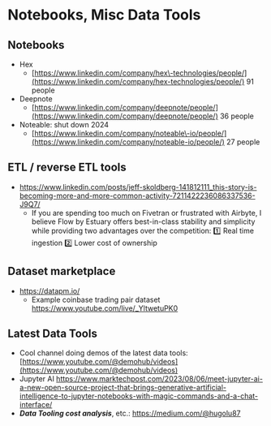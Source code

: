 # Notebooks, Misc Data Tools

## Notebooks

- Hex
    - [https://www.linkedin.com/company/hex\-technologies/people/](https://www.linkedin.com/company/hex-technologies/people/) 91 people
- Deepnote
    - [https://www.linkedin.com/company/deepnote/people/](https://www.linkedin.com/company/deepnote/people/) 36 people
- Noteable: shut down 2024
    - [https://www.linkedin.com/company/noteable\-io/people/](https://www.linkedin.com/company/noteable-io/people/) 27 people

## ETL / reverse ETL tools

- https://www.linkedin.com/posts/jeff-skoldberg-141812111_this-story-is-becoming-more-and-more-common-activity-7211422236086337536-J9Q7/
    - If you are spending too much on Fivetran or frustrated with Airbyte, I believe Flow by Estuary offers best-in-class stability and simplicity while providing two advantages over the competition:
        1️⃣ Real time ingestion
        2️⃣ Lower cost of ownership

## Dataset marketplace

- https://datapm.io/
    - Example coinbase trading pair dataset https://www.youtube.com/live/_YltwetuPK0

## Latest Data Tools

- Cool channel doing demos of the latest data tools: [https://www.youtube.com/@demohub/videos](https://www.youtube.com/@demohub/videos)
- Jupyter AI https://www.marktechpost.com/2023/08/06/meet-jupyter-ai-a-new-open-source-project-that-brings-generative-artificial-intelligence-to-jupyter-notebooks-with-magic-commands-and-a-chat-interface/
- ***Data Tooling cost analysis***, etc.: https://medium.com/@hugolu87
